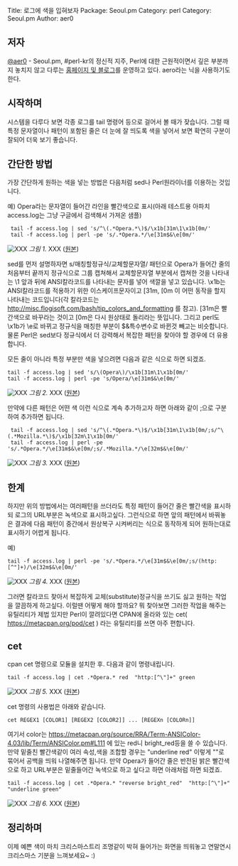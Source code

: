 Title:    로그에 색을 입혀보자
Package:  Seoul.pm
Category: perl
Category: Seoul.pm
Author:   aer0

저자
-----

[@aer0][twitter-aer0] -
Seoul.pm, #perl-kr의 정신적 지주,
Perl에 대한 근원적이면서 깊은 부분까지 놓치지 않고 다루는 [홈페이지 및 블로그][home-aer0]를 운영하고 있다.
aero라는 닉을 사용하기도 한다.


시작하며
---------

시스템을 다루다 보면 각종 로그를 tail 명령어 등으로 걸어서 볼 때가 잦습니다.
그럴 때 특정 문자열이나 패턴이 포함된 줄은 더 눈에 잘 띄도록 색을 넣어서 보면
확연히 구분이 잘되어 더욱 보기 좋습니다.


간단한 방법
------------

가장 간단하게 원하는 색을 넣는 방법은 다음처럼 sed나 Perl원라이너를 이용하는 것입니다.

예) Opera라는 문자열이 들어간 라인을 빨간색으로 표시(아래 테스트용 아파치 access.log는 그냥 구글에서 검색해서 가져온 샘플)

```
 tail -f access.log | sed 's/^\(.*Opera.*\)$/\x1b[31m\1\x1b[0m/'
 tail -f access.log | perl -pe 's/.*Opera.*/\e[31m$&\e[0m/'
```

![XXX][img-1-resize]
*그림 1.* XXX ([원본][img-1])

sed를 먼저 설명하자면 s/매칭할정규식/교체할문자열/ 패턴으로 Opera가 들어간 줄의 처음부터 끝까지 정규식으로 그룹 캡쳐해서 교체할문자열 부분에서 캡쳐한 것을 나타내는 \1 앞과 뒤에 ANSI칼라코드를 나타내는 문자를 넣어 색깔을 넣고 있습니다. \x1b는 ANSI칼라코드를 적용하기 위한 이스케이프문자이고 [31m, [0m 이 어떤 동작을 할지 나타내는 코드입니다(각 칼라코드는 http://misc.flogisoft.com/bash/tip_colors_and_formatting 를 참고). [31m은 빨간색으로 바꾸라는 것이고 [0m은 다시 원상태로 돌리라는 뜻입니다. 그리고 perl도 \x1b가 \e로 바뀌고 정규식을 매칭한 부분이 $&특수변수로 바뀐것 빼고는 비슷합니다. 물론 Perl은 sed보다 정규식에서 더 강력해서 복잡한 패턴을 찾아야 할 경우에 더 유용합니다.

모든 줄이 아니라 특정 부분만 색을 넣으려면 다음과 같은 식으로 하면 되겠죠.

```
tail -f access.log | sed 's/\(Opera\)/\x1b[31m\1\x1b[0m/'
tail -f access.log | perl -pe 's/Opera/\e[31m$&\e[0m/'
````

![XXX][img-2-resize]
*그림 2.* XXX ([원본][img-2])

만약에 다른 패턴은 어떤 색 이런 식으로 계속 추가하고자 하면 아래와 같이 ;으로 구분하여 추가하면 됩니다.

```
 tail -f access.log | sed 's/^\(.*Opera.*\)$/\x1b[31m\1\x1b[0m/;s/^\(.*Mozilla.*\)$/\x1b[32m\1\x1b[0m/'
 tail -f access.log | perl -pe 's/.*Opera.*/\e[31m$&\e[0m/;s/.*Mozilla.*/\e[32m$&\e[0m/'
``` 

![XXX][img-3-resize]
*그림 3.* XXX ([원본][img-3])


한계
-----

하지만 위의 방법에서는 여러패턴을 쓰더라도 특정 패턴이 들어간 줄은 빨간색을 표시하되 로그의 URL부분은 녹색으로 표시하고싶다. 그런식으로 하면 앞의 패턴에서 바꿔놓은 결과에 다음 패턴이 중간에서 원상복구 시켜버리는 식으로 동작하게 되어 원하는대로 표시하기 어렵게 됩니다.

예)
```
tail -f access.log | perl -pe 's/.*Opera.*/\e[31m$&\e[0m/;s/(http:[^"]+)/\e[32m$&\e[0m/'
```

![XXX][img-4-resize]
*그림 4.* XXX ([원본][img-4])

그러면 칼라코드 찾아서 복잡하게 교체(substitute)정규식을 쓰기도 싫고 원하는 작업을 깔끔하게 하고싶다. 이럴땐 어떻게 해야 할까요? 뭐 찾아보면 그러한 작업을 해주는 유틸리티가 제법 있지만 Perl이 깔려있다면 CPAN에 올라와 있는 cet( https://metacpan.org/pod/cet ) 라는 유틸리티를 쓰면 아주 편합니다.


cet
----

cpan cet 명령으로 모듈을 설치한 후. 다음과 같이 명령내립니다.
  
```
tail -f access.log | cet .*Opera.* red  "http:[^\"]+" green
```

![XXX][img-5-resize]
*그림 5.* XXX ([원본][img-5])

cet 명령의 사용법은 아래와 같습니다.
```
cet REGEX1 [COLOR1] [REGEX2 [COLOR2]] ... [REGEXn [COLORn]]
```

여기서 color는 https://metacpan.org/source/RRA/Term-ANSIColor-4.03/lib/Term/ANSIColor.pm#L111 에 있는 red니 bright_red등을 쓸 수 있습니다. 만약 밑줄친 빨간색같이 여러 속성,색을 조합할 경우는 "underline red" 이렇게 ""로 묶어서 공백을 띄워 나열해주면 됩니다. 만약 Opera가 들어간 줄은 반전된 밝은 빨간색으로 하고 URL부분은 밑줄들어간 녹색으로 하고 싶다고 하면 아래처럼 하면 되겠죠.

```
tail -f access.log | cet .*Opera.* "reverse bright_red"  "http:[^\"]+" "underline green"
```

![XXX][img-6-resize]
*그림 6.* XXX ([원본][img-6])


정리하며
---------

이제 예쁜 색이 마치 크리스마스트리 조명같이 박혀 들어가는 화면을 띄워놓고 연말연시 크리스마스 기분을 느껴보세요~ :)


[img-1]:          2014-12-15-1.png
[img-2]:          2014-12-15-2.png
[img-3]:          2014-12-15-3.png
[img-4]:          2014-12-15-4.png
[img-5]:          2014-12-15-5.png
[img-6]:          2014-12-15-6.png

[img-1-resize]:   2014-12-15-1_r.png
[img-2-resize]:   2014-12-15-2_r.png
[img-3-resize]:   2014-12-15-3_r.png
[img-4-resize]:   2014-12-15-4_r.png
[img-5-resize]:   2014-12-15-5_r.png
[img-6-resize]:   2014-12-15-6_r.png

[cpan-www-adventcalendar]:        https://metacpan.org/module/WWW::AdventCalendar
[cpan]:                           http://www.cpan.org/
[home-aer0]:                      http://aero.sarang.net/
[home-perlbrew]:                  http://perlbrew.pl/
[twitter-aer0]:                   http://twitter.com/#!/aer0
